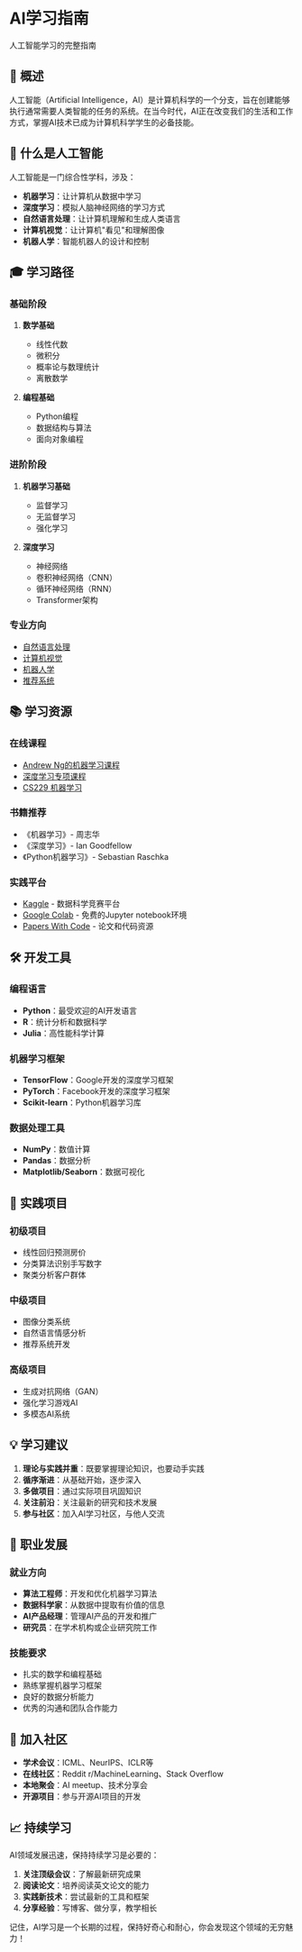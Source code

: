 # AI学习指南

人工智能学习的完整指南

## 🎯 概述

人工智能（Artificial Intelligence，AI）是计算机科学的一个分支，旨在创建能够执行通常需要人类智能的任务的系统。在当今时代，AI正在改变我们的生活和工作方式，掌握AI技术已成为计算机科学学生的必备技能。

## 🤖 什么是人工智能

人工智能是一门综合性学科，涉及：
- **机器学习**：让计算机从数据中学习
- **深度学习**：模拟人脑神经网络的学习方式
- **自然语言处理**：让计算机理解和生成人类语言
- **计算机视觉**：让计算机"看见"和理解图像
- **机器人学**：智能机器人的设计和控制

## 🎓 学习路径

### 基础阶段
1. **数学基础**
   - 线性代数
   - 微积分
   - 概率论与数理统计
   - 离散数学

2. **编程基础**
   - Python编程
   - 数据结构与算法
   - 面向对象编程

### 进阶阶段
1. **机器学习基础**
   - 监督学习
   - 无监督学习
   - 强化学习

2. **深度学习**
   - 神经网络
   - 卷积神经网络（CNN）
   - 循环神经网络（RNN）
   - Transformer架构

### 专业方向
- [自然语言处理](./direction#nlp)
- [计算机视觉](./direction#cv)
- [机器人学](./direction#robotics)
- [推荐系统](./direction#recsys)

## 📚 学习资源

### 在线课程
- [Andrew Ng的机器学习课程](https://www.coursera.org/learn/machine-learning)
- [深度学习专项课程](https://www.coursera.org/specializations/deep-learning)
- [CS229 机器学习](http://cs229.stanford.edu/)

### 书籍推荐
- 《机器学习》- 周志华
- 《深度学习》- Ian Goodfellow
- 《Python机器学习》- Sebastian Raschka

### 实践平台
- [Kaggle](https://www.kaggle.com/) - 数据科学竞赛平台
- [Google Colab](https://colab.research.google.com/) - 免费的Jupyter notebook环境
- [Papers With Code](https://paperswithcode.com/) - 论文和代码资源

## 🛠️ 开发工具

### 编程语言
- **Python**：最受欢迎的AI开发语言
- **R**：统计分析和数据科学
- **Julia**：高性能科学计算

### 机器学习框架
- **TensorFlow**：Google开发的深度学习框架
- **PyTorch**：Facebook开发的深度学习框架
- **Scikit-learn**：Python机器学习库

### 数据处理工具
- **NumPy**：数值计算
- **Pandas**：数据分析
- **Matplotlib/Seaborn**：数据可视化

## 🚀 实践项目

### 初级项目
- 线性回归预测房价
- 分类算法识别手写数字
- 聚类分析客户群体

### 中级项目
- 图像分类系统
- 自然语言情感分析
- 推荐系统开发

### 高级项目
- 生成对抗网络（GAN）
- 强化学习游戏AI
- 多模态AI系统

## 💡 学习建议

1. **理论与实践并重**：既要掌握理论知识，也要动手实践
2. **循序渐进**：从基础开始，逐步深入
3. **多做项目**：通过实际项目巩固知识
4. **关注前沿**：关注最新的研究和技术发展
5. **参与社区**：加入AI学习社区，与他人交流

## 🌟 职业发展

### 就业方向
- **算法工程师**：开发和优化机器学习算法
- **数据科学家**：从数据中提取有价值的信息
- **AI产品经理**：管理AI产品的开发和推广
- **研究员**：在学术机构或企业研究院工作

### 技能要求
- 扎实的数学和编程基础
- 熟练掌握机器学习框架
- 良好的数据分析能力
- 优秀的沟通和团队合作能力

## 🤝 加入社区

- **学术会议**：ICML、NeurIPS、ICLR等
- **在线社区**：Reddit r/MachineLearning、Stack Overflow
- **本地聚会**：AI meetup、技术分享会
- **开源项目**：参与开源AI项目的开发

## 📈 持续学习

AI领域发展迅速，保持持续学习是必要的：

1. **关注顶级会议**：了解最新研究成果
2. **阅读论文**：培养阅读英文论文的能力
3. **实践新技术**：尝试最新的工具和框架
4. **分享经验**：写博客、做分享，教学相长

记住，AI学习是一个长期的过程，保持好奇心和耐心，你会发现这个领域的无穷魅力！
